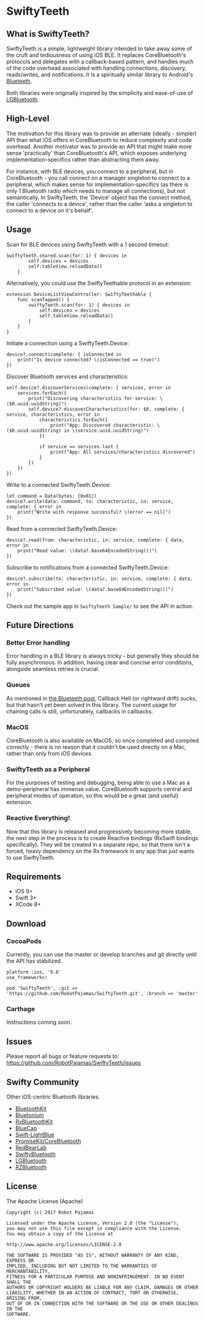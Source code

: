 # SwiftyTeeth

## What is SwiftyTeeth?

SwiftyTeeth is a simple, lightweight library intended to take away some of the cruft and tediousness of using iOS BLE. It replaces CoreBluetooth's protocols and delegates with a callback-based pattern, and handles much of the code overhead associated with handling connections, discovery, reads/writes, and notifications. It is a spiritually similar library to Android's [Blueteeth](https://github.com/RobotPajamas/Blueteeth).

Both libraries were originally inspired by the simplicity and ease-of-use of [LGBluetooth](https://github.com/l0gg3r/LGBluetooth).

## High-Level

The motivation for this library was to provide an alternate (ideally - simpler) API than what iOS offers in CoreBluetooth to reduce complexity and code overhead. Another motivator was to provide an API that might make more sense 'practically' than CoreBluetooth's API, which exposes underlying implementation-specifics rather than abstracting them away.

For instance, with BLE devices, you connect to a peripheral, but in CoreBluetooth - you call connect on a manager singleton to connect to a peripheral, which makes sense for implementation-specifics (as there is only 1 Bluetooth radio which needs to manage all connections), but not semantically. In SwiftyTeeth, the 'Device' object has the connect method, the caller 'connects to a device', rather than the caller 'asks a singleton to connect to a device on it's behalf'.

## Usage

Scan for BLE devices using SwiftyTeeth with a 1 second timeout:

	SwiftyTeeth.shared.scan(for: 1) { devices in
            self.devices = devices
            self.tableView.reloadData()
        }


Alternatively, you could use the SwiftyTeethable protocol in an extension:

	extension DeviceListViewController: SwiftyTeethable {
	    func scanTapped() {
	        swiftyTeeth.scan(for: 1) { devices in
	            self.devices = devices
	            self.tableView.reloadData()
	        }
	    }
	}


Initiate a connection using a SwiftyTeeth.Device:
 
	device?.connect(complete: { isConnected in
		print("Is device connected? \(isConnected == true)")
    })


Discover Bluetooth services and characteristics:
 
	self.device?.discoverServices(complete: { services, error in
        services.forEach({
            print("Discovering characteristics for service: \($0.uuid.uuidString)")
            self.device?.discoverCharacteristics(for: $0, complete: { service, characteristics, error in
                characteristics.forEach({
                    print("App: Discovered characteristic: \($0.uuid.uuidString) in \(service.uuid.uuidString)")
                })
                
                if service == services.last {
                    print("App: All services/characteristics discovered")
                }
            })
        })
    })


Write to a connected SwiftyTeeth.Device:

	let command = Data(bytes: [0x01])
    device?.write(data: command, to: characteristic, in: service, complete: { error in
        print("Write with response successful? \(error == nil)")
    })


Read from a connected SwiftyTeeth.Device:
 
    device?.read(from: characteristic, in: service, complete: { data, error in
        print("Read value: \(data?.base64EncodedString())")
    })


Subscribe to notifications from a connected SwiftyTeeth.Device:

	device?.subscribe(to: characteristic, in: service, complete: { data, error in
        print("Subscribed value: \(data?.base64EncodedString())")
    })

Check out the sample app in `SwiftyTeeth Sample/` to see the API in action. 

## Future Directions

### Better Error handling

Error handling in a BLE library is always tricky - but generally they should be fully asynchronous. In addition, having clear and concise error conditions, alongside seamless retries is crucial.

### Queues

As mentioned in [the Blueteeth post](http://www.sureshjoshi.com/mobile/bluetooth-bluetooths-blueteeth/), Callback Hell (or rightward drift) sucks, but that hasn't yet been solved in this library. The current usage for chaining calls is still, unfortunately, callbacks in callbacks.

### MacOS

CoreBluetooth is also available on MacOS, so once completed and compiled correctly - there is no reason that it couldn't be used directly on a Mac, rather than only from iOS devices.

### SwiftyTeeth as a Peripheral

For the purposes of testing and debugging, being able to use a Mac as a demo-peripheral has immense value. CoreBluetooth supports central and peripheral modes of operation, so this would be a great (and useful) extension.

### Reactive Everything!

Now that this library is released and progressively becoming more stable, the next step in the process is to create Reactive bindings (RxSwift bindings specifically). They will be created in a separate repo, so that there isn't a forced, heavy dependency on the Rx framework in any app that just wants to use SwiftyTeeth.


## Requirements

* iOS 9+
* Swift 3+
* XCode 8+

## Download

### CocoaPods

Currently, you can use the master or develop branches and git directly until the API has stabilized.

	platform :ios, '9.0'
	use_frameworks!

    pod 'SwiftyTeeth', :git => 'https://github.com/RobotPajamas/SwiftyTeeth.git', :branch => 'master'

### Carthage

Instructions coming soon.

## Issues

Please report all bugs or feature requests to: https://github.com/RobotPajamas/SwiftyTeeth/issues

## Swifty Community

Other iOS-centric Bluetooth libraries.

* [BluetoothKit](https://github.com/rhummelmose/BluetoothKit)
* [Bluetonium](https://github.com/e-sites/Bluetonium)
* [RxBluetoothKit](https://github.com/Polidea/RxBluetoothKit)
* [BlueCap](https://github.com/troystribling/BlueCap)
* [Swift-LightBlue](https://github.com/Pluto-Y/Swift-LightBlue)
* [PromiseKit/CoreBluetooth](https://github.com/PromiseKit/CoreBluetooth)
* [RedBearLab](https://github.com/RedBearLab/iOS)
* [SwiftyBluetooth](https://github.com/tehjord/SwiftyBluetooth)
* [LGBluetooth](https://github.com/LGBluetooth/LGBluetooth)
* [RZBluetooth](https://github.com/Raizlabs/RZBluetooth)

## License

The Apache License (Apache)

    Copyright (c) 2017 Robot Pajamas

    Licensed under the Apache License, Version 2.0 (the "License");
    you may not use this file except in compliance with the License.
    You may obtain a copy of the License at

    http://www.apache.org/licenses/LICENSE-2.0

    THE SOFTWARE IS PROVIDED "AS IS", WITHOUT WARRANTY OF ANY KIND, EXPRESS OR
    IMPLIED, INCLUDING BUT NOT LIMITED TO THE WARRANTIES OF MERCHANTABILITY,
    FITNESS FOR A PARTICULAR PURPOSE AND NONINFRINGEMENT. IN NO EVENT SHALL THE
    AUTHORS OR COPYRIGHT HOLDERS BE LIABLE FOR ANY CLAIM, DAMAGES OR OTHER
    LIABILITY, WHETHER IN AN ACTION OF CONTRACT, TORT OR OTHERWISE, ARISING FROM,
    OUT OF OR IN CONNECTION WITH THE SOFTWARE OR THE USE OR OTHER DEALINGS IN THE
    SOFTWARE.
